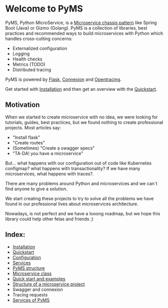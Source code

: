 # Welcome to PyMS

PyMS, Python MicroService, is a [Microservice chassis pattern](https://microservices.io/patterns/microservice-chassis.html) 
like Spring Boot (Java) or Gizmo (Golang). PyMS is a collection of libraries, best practices and recommended ways to build 
microservices with Python which handles cross-cutting concerns: 

- Externalized configuration
- Logging
- Health checks
- Metrics (TODO)
- Distributed tracing

PyMS is powered by [Flask](https://flask.palletsprojects.com/en/1.1.x/), [Connexion](https://github.com/zalando/connexion) and [Opentracing](https://opentracing.io/).

Get started with [Installation](installation.md) and then get an overview with the [Quickstart](quickstart.md). 

## Motivation

When we started to create microservice with no idea, we were looking for tutorials, guides, best practices, but we found
nothing to create professional projects. Most articles say:

- "Install flask"
- "Create routes"
- (Sometimes) "Create a swagger specs"
- "TA-DA! you have a microservice"

But... what happens with our configuration out of code like Kubernetes configmap? what happens with transactionality? 
If we have many microservices, what happens with traces?.

There are many problems around Python and microservices and we can`t find anyone to give a solution.

We start creating these projects to try to solve all the problems we have found in our professional lives about 
microservices architecture.

Nowadays, is not perfect and we have a looong roadmap, but we hope this library could help other felas and friends ;) 


## Index:
* [Installation](installation.md)
* [Quickstart](quickstart.md)
* [Configuration](configuration.md)
* [Services](services.md)
* [PyMS structure](structure.md)
* [Microservice class](ms_class.md)
* [Quick start and examples](examples.md)
* [Structure of a microservice project](structure_project.md)
* Swagger and connexion
* Tracing requests
* [Services of PyMS](structure.md)
